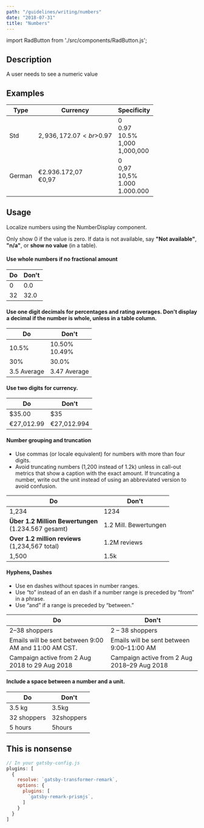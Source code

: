 ```yaml
---
path: "/guidelines/writing/numbers"
date: "2018-07-31"
title: "Numbers"
---
```

import RadButton from './src/components/RadButton.js';

<RadButton text="It worked" />
<!--  todo rework how the page page is built based on gatsby tut -->

## Description
A user needs to see a numeric value
## Examples
| Type | Currency | Specificity |
| --- | --- | --- |
| Std | $2,936,172.07<br>$0.97 | 0<br>0.97<br>10.5%<br>1,000<br>1,000,000 |
| German | €2.936.172,07<br>€0,97 | 0<br>0,97<br>10,5%<br>1.000<br>1.000.000 |

## Usage
Localize numbers using the NumberDisplay component.

Only show 0 if the value is zero. If data is not available, say **"Not available"**, **"n/a"**, or **show no value** (in a table).

#### Use whole numbers if no fractional amount

| Do | Don't |
| --- | --- |
| 0 | 0.0 |
| 32 | 32.0|

#### Use one digit decimals for percentages and rating averages. Don't display a decimal if the number is whole, unless in a table column.

| Do | Don't |
| --- | --- |
| 10.5% | 10.50%<br>10.49% |
| 30% | 30.0%|
| 3.5 Average | 3.47 Average |

#### Use two digits for currency.

| Do | Don't |
| --- | --- |
| $35.00 | $35 |
| €27,012.99 | €27,012.994 |

#### Number grouping and truncation
* Use commas (or locale equivalent) for numbers with more than four digits.
* Avoid truncating numbers (1,200 instead of 1.2k) unless in call-out metrics that show a caption with the exact amount. If truncating a number, write out the unit instead of using an abbreviated version to avoid confusion.

| Do | Don't |
| --- | --- |
| 1,234 | 1234 |
| **Über 1.2 Million Bewertungen**<br>(1.234.567 gesamt) | 1.2 Mill. Bewertungen |
| **Over 1.2 million reviews**<br>(1,234,567 total) | 1.2M reviews |
| 1,500 | 1.5k |

#### Hyphens, Dashes
* Use en dashes without spaces in number ranges.
* Use “to” instead of an en dash if a number range is preceded by “from” in a phrase.
* Use “and” if a range is preceded by “between.”

| Do | Don't |
| --- | --- |
| 2&ndash;38 shoppers | 2 &ndash; 38 shoppers |
| Emails will be sent between 9:00 AM and 11:00 AM CST. | Emails will be sent between 9:00&ndash;11:00 AM |
| Campaign active from 2 Aug 2018 to 29 Aug 2018 | Campaign active from 2 Aug 2018&ndash;29 Aug 2018 |

#### Include a space between a number and a unit.

| Do | Don't |
| --- | --- |
| 3.5 kg | 3.5kg |
| 32 shoppers | 32shoppers |
| 5 hours | 5hours |


## This is nonsense

```javascript
// In your gatsby-config.js
plugins: [
  {
    resolve: `gatsby-transformer-remark`,
    options: {
      plugins: [
        `gatsby-remark-prismjs`,
      ]
    }
  }
]
```